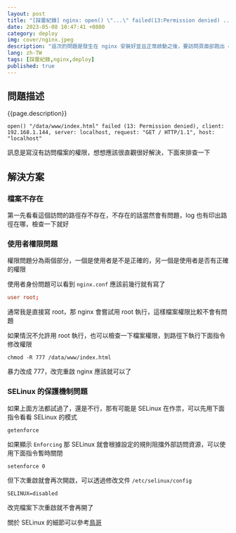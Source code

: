 ```yaml
---
layout: post
title: "[踩雷紀錄] nginx: open() \"...\" failed(13:Permission denied) ..."
date: 2023-05-08 10:47:41 +0800
category: deploy
img: cover/nginx.jpeg
description: "這次的問題是發生在 nginx 安裝好並且正常啟動之後，要訪問頁面卻跑出 403，去查看一下 error.log 才看到下面的錯誤訊息，紀錄一下怎麼解決與排查"
lang: zh-TW
tags: [踩雷紀錄,nginx,deploy]
published: true
---
```


## 問題描述

{{page.description}}

```shell
open() "/data/www/index.html" failed (13: Permission denied), client: 192.168.1.144, server: localhost, request: "GET / HTTP/1.1", host: "localhost"
```

訊息是寫沒有訪問檔案的權限，想想應該很直觀很好解決，下面來排查一下

## 解決方案

### 檔案不存在

第一先看看這個訪問的路徑存不存在，不存在的話當然會有問題，log 也有印出路徑在哪，檢查一下就好

### 使用者權限問題

權限問題分為兩個部分，一個是使用者是不是正確的，另一個是使用者是否有正確的權限

使用者身份問題可以看到 `nginx.conf` 應該前幾行就有寫了

```conf
user root;
```

通常我是直接寫 root，那 nginx 會嘗試用 root 執行，這樣檔案權限比較不會有問題

如果情況不允許用 root 執行，也可以檢查一下檔案權限，到路徑下執行下面指令修改權限

```shell
chmod -R 777 /data/www/index.html
```

暴力改成 777，改完重啟 nginx 應該就可以了

### SELinux 的保護機制問題

如果上面方法都試過了，還是不行，那有可能是 SELinux 在作祟，可以先用下面指令看看 SELinux 的模式

```shell
getenforce
```

如果顯示 `Enforcing` 那 SELinux 就會根據設定的規則阻擋外部訪問資源，可以使用下面指令暫時關閉

```shell
setenforce 0
```

但下次重啟就會再次開啟，可以透過修改文件 `/etc/selinux/config`

```shell
SELINUX=disabled
```

改完檔案下次重啟就不會再開了

關於 SELinux 的細節可以參考[鳥哥](https://linux.vbird.org/linux_server/rocky9/0140selinux.php)
